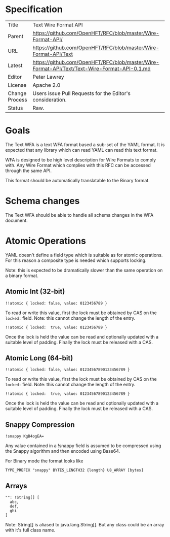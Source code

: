 # Specification

|         |                                                                         |
|:------- | ----------------------------------------------------------------------- |
| Title   | Text Wire Format API                                                    |
| Parent  | https://github.com/OpenHFT/RFC/blob/master/Wire-Format-API/             |
| URL     | https://github.com/OpenHFT/RFC/blob/master/Wire-Format-API/Text         |
| Latest  | https://github.com/OpenHFT/RFC/blob/master/Wire-Format-API/Text/Text-Wire-Format-API-0.1.md |
| Editor  | Peter Lawrey                                                            |
| License | Apache 2.0                                                              |
| Change Process | Users issue Pull Requests for the Editor's consideration.        |
| Status  | Raw.                                                                    |

# Goals
The Text WFA is a text WFA format based a sub-set of the YAML format.  It is expected that any library which can read YAML can read this text format.

WFA is designed to be high level description for Wire Formats to comply with.  Any Wire Format which complies with this RFC can be accessed through the same API.

This format should be automatically translatable to the Binary format.

# Schema changes
The Text WFA should be able to handle all schema changes in the WFA document.

# Atomic Operations
YAML doesn't define a field type which is suitable as for atomic operations.  For this reason a composite type is needed which supports locking.

Note: this is expected to be dramatically slower than the same operation on a binary format.

## Atomic Int (32-bit)
```
!!atomic { locked: false, value: 0123456789 }
```
To read or write this value, first the lock must be obtained by CAS on the `locked:` field. Note: this cannot change the length of the entry.
```
!!atomic { locked:  true, value: 0123456789 }
```
Once the lock is held the value can be read and optionally updated with a suitable level of padding.
Finally the lock must be released with a CAS.

## Atomic Long (64-bit)
```
!!atomic { locked: false, value: 01234567890123456789 }
```
To read or write this value, first the lock must be obtained by CAS on the `locked:` field. Note: this cannot change the length of the entry.
```
!!atomic { locked:  true, value: 01234567890123456789 }
```
Once the lock is held the value can be read and optionally updated with a suitable level of padding.
Finally the lock must be released with a CAS.

## Snappy Compression
```
!snappy KgB4ogEA=
```
Any value contained in a !snappy field is assumed to be compressed using the Snappy algorithm and then encoded using Base64.

For Binary mode the format looks like
```
TYPE_PREFIX "snappy" BYTES_LENGTH32 {length} U8_ARRAY [bytes]
```

## Arrays
```
"": !String[] [
  abc,
  def,
  ghi
]
```
Note: String[] is aliased to java.lang.String[]. But any class could be an array with it's full class name.

